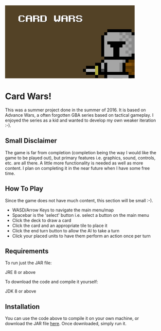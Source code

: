 ![CardWars Logo](/res/title_screen.png)

# Card Wars!
This was a summer project done in the summer of 2016. It is based on Advance Wars, a often forgotten GBA series based on tactical gameplay. I enjoyed the series as a kid and wanted to develop my own weaker iteration :-).

## Small Disclaimer
The game is far from completion (completion being the way I would like the game to be played out), but primary features i.e. graphics, sound, controls, etc. are all there. A little more functionality is needed as well as more content. I plan on completing it in the near future when I have some free time.

## How To Play
Since the game does not have much content, this section will be small :-).
* WASD/Arrow Keys to navigate the main menu/map
* Spacebar is the 'select' button i.e. select a button on the main menu
* Click the deck to draw a card
* Click the card and an appropriate tile to place it
* Click the end turn button to allow the AI to take a turn
* Click your placed units to have them perform an action once per turn

## Requirements
To run just the JAR file:

JRE 8 or above

To download the code and compile it yourself:

JDK 8 or above

## Installation
You can use the code above to compile it on your own machine, or download the JAR file [here](https://www.dropbox.com/s/0pc8oyj9pqs79ui/Card%20Wars.jar?dl=0). Once downloaded, simply run it.
